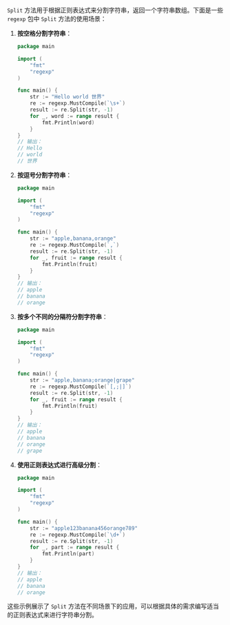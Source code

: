 `Split` 方法用于根据正则表达式来分割字符串，返回一个字符串数组。下面是一些 `regexp` 包中 `Split` 方法的使用场景：

1. **按空格分割字符串**：
   ```go
   package main
   
   import (
       "fmt"
       "regexp"
   )
   
   func main() {
       str := "Hello world 世界"
       re := regexp.MustCompile(`\s+`)
       result := re.Split(str, -1)
       for _, word := range result {
           fmt.Println(word)
       }
   }
   // 输出：
   // Hello
   // world
   // 世界
   ```

2. **按逗号分割字符串**：
   ```go
   package main
   
   import (
       "fmt"
       "regexp"
   )
   
   func main() {
       str := "apple,banana,orange"
       re := regexp.MustCompile(`,`)
       result := re.Split(str, -1)
       for _, fruit := range result {
           fmt.Println(fruit)
       }
   }
   // 输出：
   // apple
   // banana
   // orange
   ```

3. **按多个不同的分隔符分割字符串**：
   ```go
   package main
   
   import (
       "fmt"
       "regexp"
   )
   
   func main() {
       str := "apple,banana;orange|grape"
       re := regexp.MustCompile(`[,;|]`)
       result := re.Split(str, -1)
       for _, fruit := range result {
           fmt.Println(fruit)
       }
   }
   // 输出：
   // apple
   // banana
   // orange
   // grape
   ```

4. **使用正则表达式进行高级分割**：
   ```go
   package main
   
   import (
       "fmt"
       "regexp"
   )
   
   func main() {
       str := "apple123banana456orange789"
       re := regexp.MustCompile(`\d+`)
       result := re.Split(str, -1)
       for _, part := range result {
           fmt.Println(part)
       }
   }
   // 输出：
   // apple
   // banana
   // orange
   ```

这些示例展示了 `Split` 方法在不同场景下的应用，可以根据具体的需求编写适当的正则表达式来进行字符串分割。